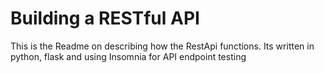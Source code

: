 # Building a RESTful API
This is the Readme on describing how the RestApi functions. Its written in python, flask and using Insomnia for API endpoint testing